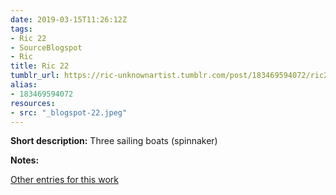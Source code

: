 ```yaml
---
date: 2019-03-15T11:26:12Z
tags:
- Ric 22
- SourceBlogspot
- Ric
title: Ric 22
tumblr_url: https://ric-unknownartist.tumblr.com/post/183469594072/ric22
alias:
- 183469594072
resources:
- src: "_blogspot-22.jpeg"
---
```


**Short description:** Three sailing boats (spinnaker)

**Notes:**

[Other entries for this work](/tags/Ric-22)
